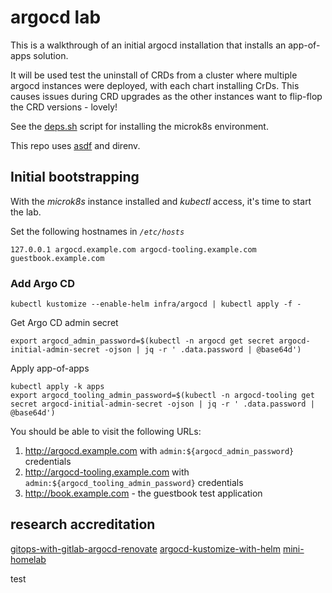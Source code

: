 # argocd lab

This is a walkthrough of an initial argocd installation that installs an app-of-apps solution.

It will be used test the uninstall of CRDs from a cluster where multiple argocd instances were deployed, with each chart installing CrDs. This causes issues during CRD upgrades as the other instances want to flip-flop the CRD versions - lovely!

See the [deps.sh](deps.sh) script for installing the microk8s environment.

This repo uses [asdf](https://github.com/asdf-vm/asdf-vm) and direnv.

## Initial bootstrapping

With the _microk8s_ instance installed and _kubectl_ access, it's time to start the lab.

Set the following hostnames in _`/etc/hosts`_

```shell
127.0.0.1 argocd.example.com argocd-tooling.example.com guestbook.example.com
```

### Add Argo CD

```shell
kubectl kustomize --enable-helm infra/argocd | kubectl apply -f -
```

Get Argo CD admin secret

```shell
export argocd_admin_password=$(kubectl -n argocd get secret argocd-initial-admin-secret -ojson | jq -r ' .data.password | @base64d')
```

Apply app-of-apps

```shell
kubectl apply -k apps
export argocd_tooling_admin_password=$(kubectl -n argocd-tooling get secret argocd-initial-admin-secret -ojson | jq -r ' .data.password | @base64d')
```

You should be able to visit the following URLs:

1. http://argocd.example.com with `admin:${argocd_admin_password}` credentials
1. http://argocd-tooling.example.com with `admin:${argocd_tooling_admin_password}` credentials
1. http://book.example.com - the guestbook test application

## research accreditation

[gitops-with-gitlab-argocd-renovate](https://www.augmentedmind.de/2021/12/26/gitops-with-gitlab-argocd-renovate/)
[argocd-kustomize-with-helm](https://blog.stonegarden.dev/articles/2023/09/argocd-kustomize-with-helm/)
[mini-homelab](https://gitlab.com/vehagn/mini-homelab)

test
